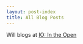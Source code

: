 ```yaml
---
layout: post-index
title: All Blog Posts
---
```

Will blogs at [IO: In the Open](http://intheopen.net/)
